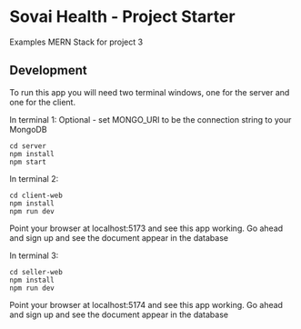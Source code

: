 # Sovai Health - Project Starter 
Examples MERN Stack for project 3

## Development
To run this app you will need two terminal windows, one for the server and one for the client.

In terminal 1:
Optional - set MONGO_URI to be the connection string to your MongoDB
```
cd server
npm install
npm start
```
In terminal 2:
```
cd client-web
npm install
npm run dev
```
Point your browser at localhost:5173 and see this app working.  Go ahead and sign up and see the document appear in the database

In terminal 3:
```
cd seller-web
npm install
npm run dev
```
Point your browser at localhost:5174 and see this app working.  Go ahead and sign up and see the document appear in the database
